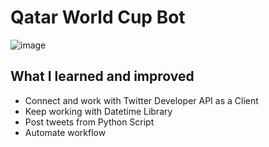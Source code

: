 # Qatar World Cup Bot

![image](https://img.freepik.com/vector-premium/copa-mundial-futbol-2022-balon-futbol-3d-realista-cartel-deportivo-banner-flyer-diseno-moderno-concepto-fuente-futbol-2022-sobre-fondo-moderno_104045-1616.jpg?w=2000)


## What I learned and improved
- Connect and work with Twitter Developer API as a Client
- Keep working with Datetime Library
- Post tweets from Python Script
- Automate workflow

